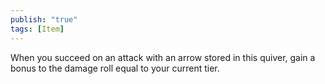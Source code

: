 ```yaml
---
publish: "true"
tags: [Item]
---
```

When you succeed on an attack with an arrow stored in this quiver, gain a bonus to the damage roll equal to your current tier.
